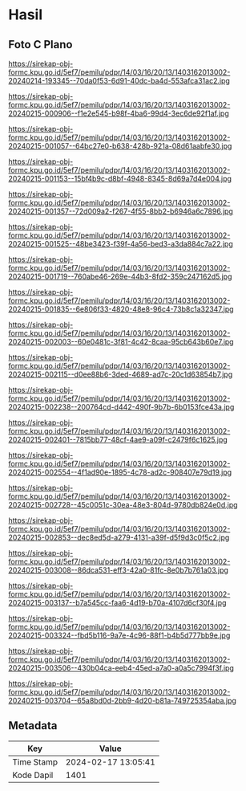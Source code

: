 # Hasil

## Foto C Plano

https://sirekap-obj-formc.kpu.go.id/5ef7/pemilu/pdpr/14/03/16/20/13/1403162013002-20240214-193345--70da0f53-6d91-40dc-ba4d-553afca31ac2.jpg

https://sirekap-obj-formc.kpu.go.id/5ef7/pemilu/pdpr/14/03/16/20/13/1403162013002-20240215-000906--f1e2e545-b98f-4ba6-99d4-3ec6de92f1af.jpg

https://sirekap-obj-formc.kpu.go.id/5ef7/pemilu/pdpr/14/03/16/20/13/1403162013002-20240215-001057--64bc27e0-b638-428b-921a-08d61aabfe30.jpg

https://sirekap-obj-formc.kpu.go.id/5ef7/pemilu/pdpr/14/03/16/20/13/1403162013002-20240215-001153--15bf4b9c-d8bf-4948-8345-8d69a7d4e004.jpg

https://sirekap-obj-formc.kpu.go.id/5ef7/pemilu/pdpr/14/03/16/20/13/1403162013002-20240215-001357--72d009a2-f267-4f55-8bb2-b6946a6c7896.jpg

https://sirekap-obj-formc.kpu.go.id/5ef7/pemilu/pdpr/14/03/16/20/13/1403162013002-20240215-001525--48be3423-f39f-4a56-bed3-a3da884c7a22.jpg

https://sirekap-obj-formc.kpu.go.id/5ef7/pemilu/pdpr/14/03/16/20/13/1403162013002-20240215-001719--760abe46-269e-44b3-8fd2-359c247162d5.jpg

https://sirekap-obj-formc.kpu.go.id/5ef7/pemilu/pdpr/14/03/16/20/13/1403162013002-20240215-001835--6e806f33-4820-48e8-96c4-73b8c1a32347.jpg

https://sirekap-obj-formc.kpu.go.id/5ef7/pemilu/pdpr/14/03/16/20/13/1403162013002-20240215-002003--60e0481c-3f81-4c42-8caa-95cb643b60e7.jpg

https://sirekap-obj-formc.kpu.go.id/5ef7/pemilu/pdpr/14/03/16/20/13/1403162013002-20240215-002115--d0ee88b6-3ded-4689-ad7c-20c1d63854b7.jpg

https://sirekap-obj-formc.kpu.go.id/5ef7/pemilu/pdpr/14/03/16/20/13/1403162013002-20240215-002238--200764cd-d442-490f-9b7b-6b0153fce43a.jpg

https://sirekap-obj-formc.kpu.go.id/5ef7/pemilu/pdpr/14/03/16/20/13/1403162013002-20240215-002401--7815bb77-48cf-4ae9-a09f-c2479f6c1625.jpg

https://sirekap-obj-formc.kpu.go.id/5ef7/pemilu/pdpr/14/03/16/20/13/1403162013002-20240215-002554--4f1ad90e-1895-4c78-ad2c-908407e79d19.jpg

https://sirekap-obj-formc.kpu.go.id/5ef7/pemilu/pdpr/14/03/16/20/13/1403162013002-20240215-002728--45c0051c-30ea-48e3-804d-9780db824e0d.jpg

https://sirekap-obj-formc.kpu.go.id/5ef7/pemilu/pdpr/14/03/16/20/13/1403162013002-20240215-002853--dec8ed5d-a279-4131-a39f-d5f9d3c0f5c2.jpg

https://sirekap-obj-formc.kpu.go.id/5ef7/pemilu/pdpr/14/03/16/20/13/1403162013002-20240215-003008--86dca531-eff3-42a0-81fc-8e0b7b761a03.jpg

https://sirekap-obj-formc.kpu.go.id/5ef7/pemilu/pdpr/14/03/16/20/13/1403162013002-20240215-003137--b7a545cc-faa6-4d19-b70a-4107d6cf30f4.jpg

https://sirekap-obj-formc.kpu.go.id/5ef7/pemilu/pdpr/14/03/16/20/13/1403162013002-20240215-003324--fbd5b116-9a7e-4c96-88f1-b4b5d777bb9e.jpg

https://sirekap-obj-formc.kpu.go.id/5ef7/pemilu/pdpr/14/03/16/20/13/1403162013002-20240215-003506--430b04ca-eeb4-45ed-a7a0-a0a5c7994f3f.jpg

https://sirekap-obj-formc.kpu.go.id/5ef7/pemilu/pdpr/14/03/16/20/13/1403162013002-20240215-003704--65a8bd0d-2bb9-4d20-b81a-749725354aba.jpg


## Metadata

| Key        | Value               |
| ---------- | ------------------- |
| Time Stamp | 2024-02-17 13:05:41 |
| Kode Dapil | 1401                |



